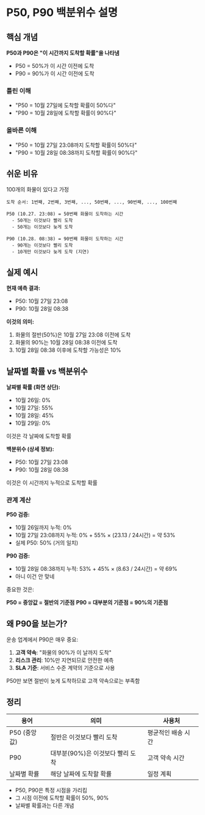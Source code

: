 # P50, P90 백분위수 설명

## 핵심 개념

**P50과 P90은 "이 시간까지 도착할 확률"을 나타냄**

- P50 = 50%가 이 시간 이전에 도착
- P90 = 90%가 이 시간 이전에 도착

### 틀린 이해
- "P50 = 10월 27일에 도착할 확률이 50%다"
- "P90 = 10월 28일에 도착할 확률이 90%다"

### 올바른 이해
- "P50 = 10월 27일 23:08까지 도착할 확률이 50%다"
- "P90 = 10월 28일 08:38까지 도착할 확률이 90%다"

## 쉬운 비유

100개의 화물이 있다고 가정

```
도착 순서: 1번째, 2번째, 3번째, ..., 50번째, ..., 90번째, ..., 100번째

P50 (10.27. 23:08) = 50번째 화물이 도착하는 시간
  - 50개는 이것보다 빨리 도착
  - 50개는 이것보다 늦게 도착

P90 (10.28. 08:38) = 90번째 화물이 도착하는 시간
  - 90개는 이것보다 빨리 도착
  - 10개만 이것보다 늦게 도착 (지연)
```

## 실제 예시

**현재 예측 결과:**
- P50: 10월 27일 23:08
- P90: 10월 28일 08:38

**이것의 의미:**
1. 화물의 절반(50%)은 10월 27일 23:08 이전에 도착
2. 화물의 90%는 10월 28일 08:38 이전에 도착
3. 10월 28일 08:38 이후에 도착할 가능성은 10%

## 날짜별 확률 vs 백분위수

**날짜별 확률 (화면 상단):**
- 10월 26일: 0%
- 10월 27일: 55%
- 10월 28일: 45%
- 10월 29일: 0%

이것은 각 날짜에 도착할 확률

**백분위수 (상세 정보):**
- P50: 10월 27일 23:08
- P90: 10월 28일 08:38

이것은 이 시간까지 누적으로 도착할 확률

### 관계 계산

**P50 검증:**
- 10월 26일까지 누적: 0%
- 10월 27일 23:08까지 누적: 0% + 55% × (23.13 / 24시간) = 약 53%
- 실제 P50: 50% (거의 일치)

**P90 검증:**
- 10월 28일 08:38까지 누적: 53% + 45% × (8.63 / 24시간) = 약 69%
- 아니 이건 안 맞네

중요한 것은:

**P50 = 중앙값 = 절반의 기준점**
**P90 = 대부분의 기준점 = 90%의 기준점**

## 왜 P90을 보는가?

운송 업계에서 P90은 매우 중요:

1. **고객 약속**: "화물의 90%가 이 날까지 도착"
2. **리스크 관리**: 10%만 지연되므로 안전한 예측
3. **SLA 기준**: 서비스 수준 계약의 기준으로 사용

P50만 보면 절반이 늦게 도착하므로 고객 약속으로는 부족함

## 정리

| 용어 | 의미 | 사용처 |
|------|------|--------|
| P50 (중앙값) | 절반은 이것보다 빨리 도착 | 평균적인 배송 시간 |
| P90 | 대부분(90%)은 이것보다 빨리 도착 | 고객 약속 시간 |
| 날짜별 확률 | 해당 날짜에 도착할 확률 | 일정 계획 |

- P50, P90은 특정 시점을 가리킴
- 그 시점 이전에 도착할 확률이 50%, 90%
- 날짜별 확률과는 다른 개념